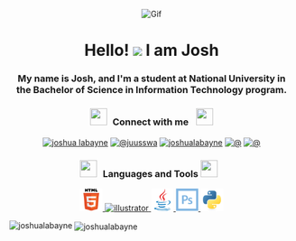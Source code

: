 <p align="center">
  <img height="100" alt="Gif" src="https://mir-s3-cdn-cf.behance.net/project_modules/1400/6c0f9b95746151.5e9ecde69599e.gif" />
</p>

<h1 align="center">Hello! <img src="https://raw.githubusercontent.com/seanprashad/slackmoji/master/emoji/parrots/parrot-bouncing.gif" width="30px"> I am Josh</h1>
<h3 align="center">My name is Josh, and I'm a student at National University in the Bachelor of Science in Information Technology program.</h3>


<h3 align="center" > <img src="https://raw.githubusercontent.com/seanprashad/slackmoji/master/emoji/parrots/parrot-portal-blue.gif" width="30" height="30" style="margin-right: 10px;">Connect with me  <img src="https://raw.githubusercontent.com/seanprashad/slackmoji/master/emoji/parrots/parrot-portal-orange.gif" width="30" height="30" style="margin-left: 10px;"> </h3>
<p align="center">
<a href="https://fb.com/joshua labayne" target="blank"><img align="center" src="https://raw.githubusercontent.com/rahuldkjain/github-profile-readme-generator/master/src/images/icons/Social/facebook.svg" alt="joshua labayne" height="30" width="40" /></a>
<a href="https://instagram.com/@juusswa" target="blank"><img align="center" src="https://raw.githubusercontent.com/rahuldkjain/github-profile-readme-generator/master/src/images/icons/Social/instagram.svg" alt="@juusswa" height="30" width="40" /></a>
<a href="https://www.behance.net/joshualabayne" target="blank"><img align="center" src="https://raw.githubusercontent.com/rahuldkjain/github-profile-readme-generator/master/src/images/icons/Social/behance.svg" alt="joshualabayne" height="30" width="40" /></a>
<a href="https://www.youtube.com/c/@" target="blank"><img align="center" src="https://raw.githubusercontent.com/rahuldkjain/github-profile-readme-generator/master/src/images/icons/Social/youtube.svg" alt="@" height="30" width="40" /></a>
<a href="https://discord.gg/@" target="blank"><img align="center" src="https://raw.githubusercontent.com/rahuldkjain/github-profile-readme-generator/master/src/images/icons/Social/discord.svg" alt="@" height="30" width="40" /></a>
</p>


<h3 align="center"> <img src="https://raw.githubusercontent.com/seanprashad/slackmoji/master/emoji/parrots/parrot-laptop.gif" width="30" height="30" style="margin-right: 10px;">Languages and Tools <img src="https://raw.githubusercontent.com/seanprashad/slackmoji/master/emoji/parrots/parrot-laptop.gif" width="30" height="30" style="margin-right: 10px;"></h3>
<p align="center"> <a href="https://www.w3.org/html/" target="_blank" rel="noreferrer"> <img src="https://raw.githubusercontent.com/devicons/devicon/master/icons/html5/html5-original-wordmark.svg" alt="html5" width="40" height="40"/> </a> <a href="https://www.adobe.com/in/products/illustrator.html" target="_blank" rel="noreferrer"> <img src="https://www.vectorlogo.zone/logos/adobe_illustrator/adobe_illustrator-icon.svg" alt="illustrator" width="40" height="40"/> </a> <a href="https://www.java.com" target="_blank" rel="noreferrer"> <img src="https://raw.githubusercontent.com/devicons/devicon/master/icons/java/java-original.svg" alt="java" width="40" height="40"/> </a> <a href="https://www.photoshop.com/en" target="_blank" rel="noreferrer"> <img src="https://raw.githubusercontent.com/devicons/devicon/master/icons/photoshop/photoshop-line.svg" alt="photoshop" width="40" height="40"/> </a> <a href="https://www.python.org" target="_blank" rel="noreferrer"> <img src="https://raw.githubusercontent.com/devicons/devicon/master/icons/python/python-original.svg" alt="python" width="40" height="40"/> </a> </p>

<p><img align="left" src="https://github-readme-stats.vercel.app/api/top-langs?username=joshualabayne&show_icons=true&locale=en&layout=compact" alt="joshualabayne" /></p>

<p>&nbsp;<img align="center" src="https://github-readme-stats.vercel.app/api?username=joshualabayne&show_icons=true&locale=en" alt="joshualabayne" width= 400/> </p>


